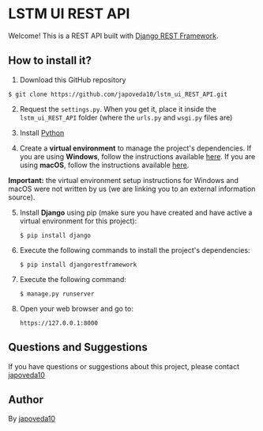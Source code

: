 # LSTM UI REST API

Welcome! This is a REST API built with [Django REST Framework](https://www.django-rest-framework.org).

## How to install it?

1. Download this GitHub repository

`$ git clone https://github.com/japoveda10/lstm_ui_REST_API.git`

2. Request the `settings.py`. When you get it, place it inside the `lstm_ui_REST_API` folder (where the `urls.py` and `wsgi.py` files are)

3. Install [Python](https://www.python.org/downloads/)

4. Create a **virtual environment** to manage the project's dependencies. If you are using **Windows**, follow the instructions available [here](https://programwithus.com/learn-to-code/Pip-and-virtualenv-on-Windows/). If you are using **macOS**, follow the instructions available [here](https://sourabhbajaj.com/mac-setup/Python/virtualenv.html). 

**Important:** the virtual environment setup instructions for Windows and macOS were not written by us (we are linking you to an external information source).

5. Install **Django** using pip (make sure you have created and have active a virtual environment for this project):

   ```
   $ pip install django
   ```

6. Execute the following commands to install the project's dependencies:

   ```
   $ pip install djangorestframework
   ```

7. Execute the following command:

   ```
   $ manage.py runserver
   ```

8. Open your web browser and go to:

   ```
   https://127.0.0.1:8000
   ```
   
## Questions and Suggestions

If you have questions or suggestions about this project, please contact [japoveda10](https://github.com/japoveda10)

## Author

By [japoveda10](https://github.com/japoveda10)

